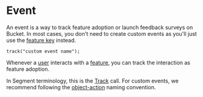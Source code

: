# Event

An event is a way to track feature adoption or launch feedback surveys on Bucket. In most cases, you don't need to create custom events as you'll just use the [feature key](../../data-model/feature/feature-key.md) instead.

```tsx
track("custom event name");
```

Whenever a [user](../user/) interacts with a [feature](../feature.md), you can track the interaction as feature adoption.&#x20;

In Segment terminology, this is the [Track](https://segment.com/docs/connections/spec/track/) call. For custom events, we recommend following the [object-action](https://segment.com/academy/collecting-data/naming-conventions-for-clean-data/) naming convention.&#x20;

